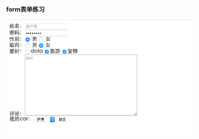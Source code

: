 ### form表单练习
![](https://raw.githubusercontent.com/chenshangshuo/jscode/master/image/%E6%95%88%E6%9E%9C%E5%9B%BE.png)
